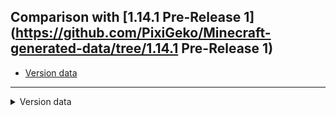 ## Comparison with [1.14.1 Pre-Release 1](https://github.com/PixiGeko/Minecraft-generated-data/tree/1.14.1 Pre-Release 1)

- [Version data](#version-data)

<hr/>
<details><summary>Version data</summary>
<table><tr><th></th><th align="left">1.14.1 Pre-Release 1</th><th>1.14.1 Pre-Release 2</th></tr><tr><td>World version</td><td><code>1955</code></td><td><code>1956</code></td></tr><tr><td>Protocol version</td><td><code>478</code></td><td><code>479</code></td></tr></table>
</details>